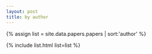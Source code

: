 ```yaml
---
layout: post
title: by author
---
```


{% assign list = site.data.papers.papers | sort:'author' %}

{% include list.html list=list %}
